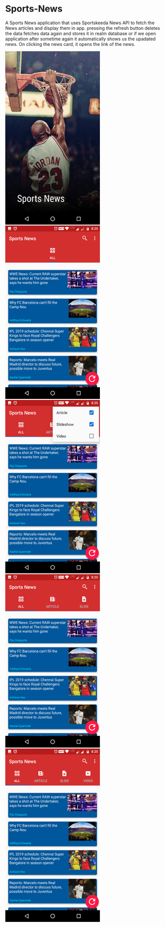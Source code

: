 # Sports-News
A  Sports News application that uses Sportskeeda News API to fetch the News articles and display them in app. pressing the refresh button deletes the data fetches data again and stores it in realm database  or if we open application after sometime again it automatically shows us the upadated news.
On clicking the news card, it opens the link of the news.

<img src="Images/1.png" width ="300" height ="550"> <img src="Images/2.png" width ="300" height ="550">
<img src="Images/3.png" width ="300" height ="550">  <img src="Images/4.png" width ="300" height ="550">                      
<img src="Images/5.png" width ="300" height ="550"> 
